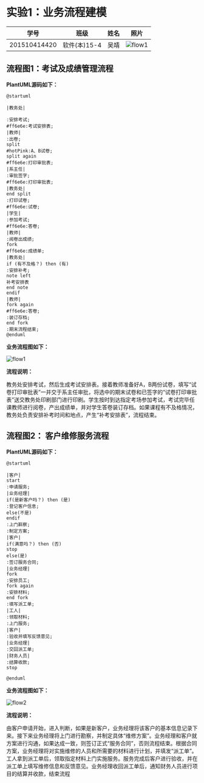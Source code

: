 # 实验1：业务流程建模

|学号|班级|姓名|照片|
|:-------:|:-------------: | :----------:|:---:|
|201510414420|软件(本)15-4|吴靖|![flow1](../jing.jpg)|

## 流程图1：考试及成绩管理流程

**PlantUML源码如下：**

``` flow1
@startuml

|教务处|

:安排考试;
#ff6e6e:考试安排表;
|教师|
:出卷;
split
#hotPink:A、B试卷;
split again
#ff6e6e:打印审批表;
|系主任|
:审批签字;
#ff6e6e:打印审批表;
|教务处|
end split
:打印试卷;
#ff6e6e:试卷;
|学生|
:参加考试;
#ff6e6e:答卷;
|教师|
:阅卷出成绩;
fork
#ff6e6e:成绩单;
|教务处|
if (有不及格？) then (有)
:安排补考;
note left
补考安排表
end note
endif
|教师|
fork again
#ff6e6e:答卷;
:装订存档;
end fork
:期末流程结束;
@enduml
```

**业务流程图如下：**

![flow1](flow1.png)

**流程说明：**

教务处安排考试，然后生成考试安排表。接着教师准备好A，B两份试卷，填写“试卷打印审批表”一并交于系主任审批，将选中的期末试卷和已签字的“试卷打印审批表”送交教务处印刷部门进行印刷。学生按时到达指定考场参加考试，考试完毕任课教师进行阅卷，产出成绩单，并对学生答卷装订存档。如果课程有不及格情况，教务处负责安排补考时间和地点，产生“补考安排表”，流程结束。

## 流程图2： 客户维修服务流程

**PlantUML源码如下：**

``` flow2
@startuml

|客户|
start
:申请服务;
|业务经理|
if(是新客户吗？) then (是)
:登记客户信息;
else(不是)
endif
:上门斟察;
:制定方案;
|客户|
if(满意吗？) then (否)
stop
else(是)
:签订服务合同;
|业务经理|
fork
:安排员工;
fork again
:安排材料;
end fork
:填写派工单;
|工人|
:领取材料;
:上门服务;
|客户|
:验收并填写反馈意见;
|业务经理|
:交回派工单;
|财务人员|
:结算收款;
stop

@enduml
```

**业务流程图如下：**

![flow2](flow2.png)

**流程说明：**

由客户申请开始，进入判断，如果是新客户，业务经理将该客户的基本信息记录下来。接下来业务经理将上门进行勘察，并制定具体“维修方案”。业务经理和客户就方案进行沟通，如果达成一致，则签订正式“服务合同”，否则流程结束。根据合同方案，业务经理将对实施维修的人员和所需要的材料进行计划，并填发“派工单”。工人拿到派工单后，领取指定材料上门实施服务。服务完成后客户进行验收，并在派工单上填写维修信息和反馈意见。业务经理收回派工单后，通知财务人员进行项目的结算并收款，结束流程
